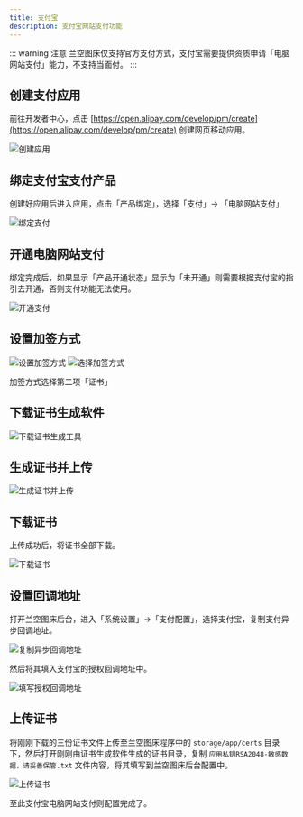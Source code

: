 ```yaml
---
title: 支付宝
description: 支付宝网站支付功能
---
```


::: warning 注意
兰空图床仅支持官方支付方式，支付宝需要提供资质申请「电脑网站支付」能力，不支持当面付。
:::

## 创建支付应用
前往开发者中心，点击 [https://open.alipay.com/develop/pm/create](https://open.alipay.com/develop/pm/create) 创建网页移动应用。

![创建应用](/archive/payment/alipay/1.png)

## 绑定支付宝支付产品
创建好应用后进入应用，点击「产品绑定」，选择「支付」-> 「电脑网站支付」

![绑定支付](/archive/payment/alipay/2.png)

## 开通电脑网站支付
绑定完成后，如果显示「产品开通状态」显示为「未开通」则需要根据支付宝的指引去开通，否则支付功能无法使用。

![开通支付](/archive/payment/alipay/3.png)

## 设置加签方式

![设置加签方式](/archive/payment/alipay/4.png)
![选择加签方式](/archive/payment/alipay/5.png)

加签方式选择第二项「证书」

## 下载证书生成软件

![下载证书生成工具](/archive/payment/alipay/6.png)

## 生成证书并上传

![生成证书并上传](/archive/payment/alipay/7.png)

## 下载证书

上传成功后，将证书全部下载。

![下载证书](/archive/payment/alipay/8.png)

## 设置回调地址

打开兰空图床后台，进入「系统设置」->「支付配置」，选择支付宝，复制支付异步回调地址。

![复制异步回调地址](/archive/payment/alipay/9.png)

然后将其填入支付宝的授权回调地址中。

![填写授权回调地址](/archive/payment/alipay/10.png)

## 上传证书

将刚刚下载的三份证书文件上传至兰空图床程序中的 `storage/app/certs` 目录下，然后打开刚刚由证书生成软件生成的证书目录，复制 `应用私钥RSA2048-敏感数据，请妥善保管.txt` 文件内容，将其填写到兰空图床后台配置中。

![上传证书](/archive/payment/alipay/11.png)

至此支付宝电脑网站支付则配置完成了。